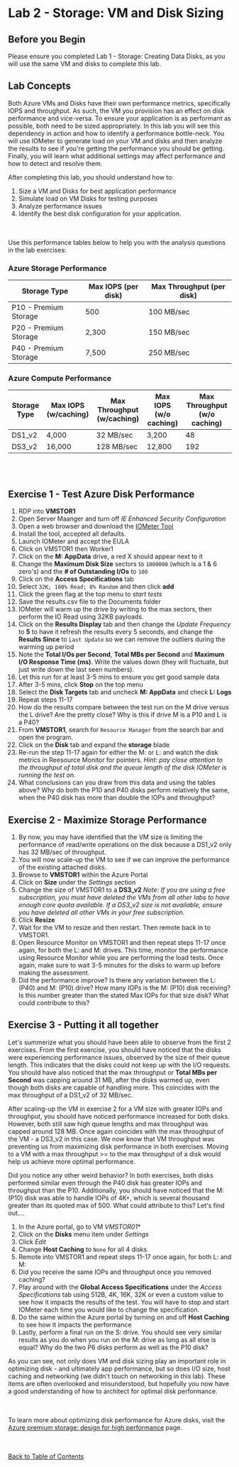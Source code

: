 # Lab 2 - Storage: VM and Disk Sizing


## Before you Begin

Please ensure you completed Lab 1 - Storage: Creating Data Disks, as you will use the same VM and disks to complete this lab.

## Lab Concepts

Both Azure VMs and Disks have their own performance metrics, specifically IOPS and throughput.  As such, the VM you provision has an effect on disk performance and vice-versa.  To ensure your application is as performant as possible, both need to be sized appropriately.  In this lab you will see this dependency in action and how to identify a performance bottle-neck.  You will use IOMeter to generate load on your VM and disks and then analyze the results to see if you're getting the performance you should be getting.  Finally, you will learn what additional settings may affect performance and how to detect and resolve them.

After completing this lab, you should understand how to:
1. Size a VM and Disks for best application performance
2. Simulate load on VM Disks for testing purposes
3. Analyze performance issues 
4. Identify the best disk configuration for your application. 


<br></br>
Use this performance tables below to help you with the analysis questions in the lab exercises:


### Azure Storage Performance

| Storage Type          |  Max IOPS (per disk)  | Max Throughput (per disk) |
|-----------------------|-----------------------|-----------------|
| P10 - Premium Storage |  500                  | 100  MB/sec     |                       
| P20 - Premium Storage |  2,300                | 150 MB/sec      |
| P40 - Premium Storage |  7,500                | 250 MB/sec      | 


### Azure Compute Performance

| Storage Type          |  Max IOPS (w/caching) | Max Throughput (w/caching)  |  Max IOPS (w/o caching) | Max Throughput (w/o caching)  |
|-----------------------|-----------------------|-----------------------------|-------------------------|-------------------------------|
| DS1_v2                |  4,000                | 32  MB/sec                  | 3,200                   | 48     			|
| DS3_v2                |  16,000               | 128 MB/sec                  |	12,800			| 192				|


<br></br>

## Exercise 1 - Test Azure Disk Performance


1. RDP into **VMSTOR1**
2. Open Server Maanger and turn off *IE Enhanced Security Configuration*
3. Open a web browser and download the [IOMeter Tool](https://sourceforge.net/projects/iometer/files/iometer-stable/2006-07-27/iometer-2006.07.27.win32.i386-setup.exe/download)
4. Install the tool, accepted all defaults.
5. Launch IOMeter and accept the EULA
6. Click on VMSTOR1 then Worker1
7. Click on the **M: AppData** drive, a red X should appear next to it
8. Change the **Maximum Disk Size** sectors to `1000000` (which is a 1 & 6 zero's) and the **# of Outstanding I/Os** to `100`
9. Click on the **Access Specifications** tab
10. Select `32K; 100% Read; 0% Random` and then click **add**
11. Click the green flag at the top menu to *start tests*
12. Save the results.csv file to the Documents folder
13. IOMeter will warm up the drive by writing to the max sectors, then perform the IO Read using 32KB payloads.
14. Click on the **Results Display** tab and then change the *Update Frequency* to **5** to have it refresh the results every 5 seconds, and change the **Results Since** to `Last Update` so we can remove the outliers during the warming up period
15. Note the **Total I/Os per Second**, **Total MBs per Second** and **Maximum I/O Response Time (ms)**.  Write the values down (they will fluctuate, but just write down the last seen numbers).
16. Let this run for at least 3-5 mins to ensure you get good sample data
17. After 3-5 mins, click **Stop** on the top menu
18. Select the **Disk Targets** tab and uncheck **M: AppData** and check **L: Logs**
19. Repeat steps 11-17
20. How do the results compare between the test run on the M drive versus the L drive?  Are the pretty close?  Why is this if drive M is a P10 and L is a P40?
21. From **VMSTOR1**, search for `Resource Manager` from the search bar and open the program.
22. Click on the **Disk** tab and expand the **storage** blade 
23. Re-run the step 11-17 again for either the M: or L: and watch the disk metrics in Reesource Monitor for pointers.  *Hint: pay close attention to the throughput of total disk and the queue length of the disk IOMeter is running the test on.*
24. What conclusions can you draw from this data and using the tables above?  Why do both the P10 and P40 disks perform relatively the same, when the P40 disk has more than double the IOPs and throughput?


## Exercise 2 - Maximize Storage Performance
1. By now, you may have identified that the VM size is limiting the performance of read/write operations on the disk because a DS1_v2 only has 32 MB/sec of throughput.
2. You will now scale-up the VM to see if we can improve the performance of the existing attached disks.
3. Browse to **VMSTOR1** within the Azure Portal
4. Click on **Size** under the *Settings* section
5. Change the size of VMSTOR1 to a **DS3_v2**  *Note: If you are using a free subscription, you must have deleted the VMs from all other labs to have enough core quota available.  If a DS3_v2 size is not available, ensure you have deleted all other VMs in your free subscription.*
6. Click **Resize**
7. Wait for the VM to resize and then restart.  Then remote back in to VMSTOR1.
8. Open Resource Monitor on VMSTOR1 and then repeat steps 11-17 once again, for both the L: and M: drives.  This time, monitor the performance using Resource Monitor while you are performing the load tests.  Once again, make sure to wait 3-5 minutes for the disks to warm up before making the assessment.
9. Did the performance improve?  Is there any variation between the L: (P40) and M: (P10) drive?  How many IOPs is the M: (P10) disk receiving?  Is this number greater than the stated Max IOPs for that size disk?  What could contribute to this?


## Exercise 3 - Putting it all together
Let's summerize what you should have been able to observe from the first 2 exercises.  From the first exercise, you should have noticed that the disks were experiencing performance issues, observed by the size of their queue length.  This indicates that the disks could not keep up with the I/O requests.  You should have also noticed that the max throughput or **Total MBs per Second** was capping around 31 MB, after the disks warmed up, even though both disks are capable of handling more.  This coincides with the max throughput of a DS1_v2 of 32 MB/sec.  

After scaling-up the VM in exercise 2 for a VM size with greater IOPs and throughput, you should have noticed performance increased for both disks.  However, both still saw high queue lengths and max throughput was capped around 128 MB.  Once again coincides with the max throughput of the VM - a DS3_v2 in this case.  We now know that VM throughput was preventing us from maximizing disk performance in both exercises.  Moving to a VM with a max throughput >= to the max throughput of a disk would help us achieve more optimal performance.  

Did you notice any other weird behavior?  In both exercises, both disks performed similar even through the P40 disk has greater IOPs and throughput than the P10.  Additionally, you should have noticed that the M: (P10) disk was able to handle IOPs of 4K+, which is several thousand greater than its quoted max of 500.  What could attribute to this?  Let's find out....

1. In the Azure portal, go to VM *VMSTOR01**
2. Click on the **Disks** menu item under *Settings*
3. Click *Edit*
4. Change **Host Caching** to `None` for all 4 disks
5. Remote into VMSTOR1 and repeat steps 11-17 once again, for both L: and M:
6. Did you receive the same IOPs and throughput once you removed caching?  
7. Play around with the **Global Access Specifications** under the *Access Specifications* tab using 512B, 4K, 16K, 32K or even a custom value to see how it impacts the results of the test.  You will have to stop and start IOMeter each time you would like to change the specification.
8. Do the same within the Azure portal by turning on and off **Host Caching** to see how it impacts the performance
9. Lastly, perform a final run on the S: drive.  You should see very similar results as you do when you run on the M: drive as long as all else is equal?  Why do the two P6 disks perform as well as the P10 disk?

As you can see, not only does VM and disk sizing play an important role in optimizing disk - and ultimately app performance, but so does I/O size, host caching and networking (we didn't touch on networking in this lab).  These items are often overlooked and misunderstood, but hopefully you now have a good understanding of how to architect for optimal disk performance.

<br></br>
To learn more about optimizing disk performance for Azure disks, visit the [Azure premium storage: design for high performance](https://docs.microsoft.com/en-us/azure/virtual-machines/windows/premium-storage-performance) page.

<br></br>
[Back to Table of Contents](./index.md#5-azure-storage)